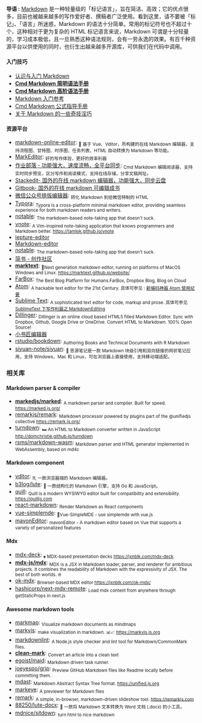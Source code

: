 **导语 :** [Markdown](https://zh.wikipedia.org/wiki/Markdown) 是一种轻量级的「标记语言」，旨在简洁、高效；它的优点很多，目前也被越来越多的写作爱好者、撰稿者广泛使用。看到这里，请不要被「标记」、「语言」所迷惑，Markdown 的语法十分简单。常用的标记符号也不超过十个，这种相对于更为复杂的 HTML 标记语言来说，Markdown 可谓是十分轻量的，学习成本极低，且一旦熟悉这种语法规则，会有一劳永逸的效果。有百千种资源平台以供使用的同时，也衍生出越来越多开源库，可供我们在代码中调用。

#### 入门技巧

- [认识与入门 Markdown](https://sspai.com/post/25137)
- [**Cmd Markdown 简明语法手册**](https://www.zybuluo.com/mdeditor?url=https://www.zybuluo.com/static/editor/md-help.markdown#cmd-markdown-简明语法手册)
- [**Cmd Markdown 高阶语法手册**](https://www.zybuluo.com/mdeditor?url=https://www.zybuluo.com/static/editor/md-help.markdown#cmd-markdown-高阶语法手册)
- [Markdown 入门参考](https://github.com/LearnShare/Learning-Markdown/blob/master/README.md)
- [Cmd Markdown 公式指导手册](https://www.zybuluo.com/codeep/note/163962)
- [关于 Markdown 的一些奇技淫巧](https://github.com/mzlogin/mzlogin.github.io/blob/master/_posts/2017-09-01-markdown-odd-skills.md)

#### 资源平台

- [markdown-online-editor](https://github.com/nicejade/markdown-online-editor): <sub>📝 基于 Vue、Vditor，所构建的在线 Markdown 编辑器，支持流程图、甘特图、时序图、任务列表、HTML 自动转换为 Markdown 等功能。</sub>
- [MarkEditor](https://nicelinks.site/post/5b055142e93ed2618cfac124): <sub>好的写作体验，更好的效率利器</sub>
- [作业部落 - 功能强大，速度流畅，全平台同步](https://nicelinks.site/post/5a5114df0b0ec0396863d7c1): <sub>Cmd Markdown 编辑阅读器，支持实时同步预览，区分写作和阅读模式，支持在线存储，分享文稿网址。</sub>
- [Stackedit- 国外的在线 markdown 编辑器，功能强大，同步云盘](https://stackedit.io)
- [Gitbook- 国外的在线 markdown 可编辑成书](https://www.gitbook.com)
- [微信公众号排版编辑器](https://github.com/lyricat/wechat-format): <sub>转化 Markdown 到给微信特制的 HTML</sub>
- [Typora](https://nicelinks.site/post/5cbc58707855f80ea42ea6a7): <sub>Typora is a cross-platform minimal markdown editor, providing seamless experience for both markdown readers and writers.</sub>
- [notable](https://github.com/notable/notable): <sub>The markdown-based note-taking app that doesn't suck.</sub>
- [vnote](https://github.com/tamlok/vnote): <sub>A Vim-inspired note-taking application that knows programmers and Markdown better. https://tamlok.github.io/vnote</sub>
- [lepture-editor](https://github.com/lepture/editor)
- [Markdown-editor](https://github.com/jbt/markdown-editor)
- [notable](https://github.com/fabiospampinato/notable): <sub>The markdown-based note-taking app that doesn't suck.</sub>
- [简书 - 创作社区](https://www.jianshu.com/)
- [**marktext**](https://github.com/marktext/marktext): <sub>📝Next generation markdown editor, running on platforms of MacOS Windows and Linux. https://marktext.github.io/website/</sub>
- [FarBox](https://www.farbox.com/): <sub>The Best Blog Platform for Humans.FarBox, Dropbox Blog, Blog on Cloud </sub>
- [Atom](https://atom.io/): <sub>A hackable text editor for the 21st Century. 具体可参见 : [新编码神器 Atom 使用纪要](https://jeffjade.com/2016/03/03/2016-03-02-how-to-use-atom/)</sub>
- [Sublime Text](https://www.sublimetext.com/): <sub>A sophisticated text editor for code, markup and prose. 具体可参见 [SublimeText 下写作利器之 MarkdownEditing](https://jeffjade.com/2015/08/28/2015-08-28-Write-Morkdown/)</sub>
- [Dillinger](https://dillinger.io/): <sub>Dillinger is an online cloud based HTML5 filled Markdown Editor. Sync with Dropbox, Github, Google Drive or OneDrive. Convert HTML to Markdown. 100% Open Source!</sub>
- [小书匠编辑器](http://soft.xiaoshujiang.com/)
- [rstudio/bookdown](https://github.com/rstudio/bookdown): <sub>Authoring Books and Technical Documents with R Markdown</sub>
- [siyuan-note/siyuan](https://github.com/siyuan-note/siyuan): <sub>📕 思源笔记是一款 Markdown 块级引用和双向链接的网状笔记应用，支持 Windows、Mac 和 Linux，可在浏览器上直接使用，支持移动端适配。</sub>

### 相关库

#### Markdown parser & compiler

- [**markedjs/marked**](https://github.com/markedjs/marked): <sub>A markdown parser and compiler. Built for speed. https://marked.js.org/</sub>
- [remarkjs/remark](https://github.com/remarkjs/remark): <sub>Markdown processor powered by plugins part of the @unifiedjs collective https://remark.js.org/</sub>
- [turndown](https://github.com/domchristie/turndown): <sub>🛏 An HTML to Markdown converter written in JavaScript http://domchristie.github.io/turndown </sub>
- [rsms/markdown-wasm](https://github.com/rsms/markdown-wasm): <sub>Markdown parser and HTML generator implemented in WebAssembly, based on md4c</sub>

#### Markdown component

- [vditor](https://github.com/Vanessa219/vditor): <sub>♏ 一款浏览器端的 Markdown 编辑器。</sub>
- [b3log/lute](https://github.com/b3log/lute): <sub>🎼 一款结构化的 Markdown 引擎，支持 Go 和 JavaScript。</sub>
- [quill](https://github.com/quilljs/quill): <sub>Quill is a modern WYSIWYG editor built for compatibility and extensibility. https://quilljs.com</sub>
- [react-markdown](https://github.com/rexxars/react-markdown): <sub>Render Markdown as React components </sub>
- [vue-simplemde](https://github.com/F-loat/vue-simplemde): <sub>📝Vue-SimpleMDE - use simplemde with vue.js </sub>
- [mavonEditor](https://github.com/hinesboy/mavonEditor): <sub>mavonEditor - A markdown editor based on Vue that supports a variety of personalized features</sub>

#### Mdx

- [mdx-deck](https://github.com/jxnblk/mdx-deck): <sub>♠️ MDX-based presentation decks https://jxnblk.com/mdx-deck</sub>
- [**mdx-js/mdx**](https://github.com/mdx-js/mdx): <sub>MDX is a JSX in Markdown loader, parser, and renderer for ambitious projects. It combines the readability of Markdown with the expressivity of JSX. The best of both worlds. 🌐</sub>
- [ok-mdx](https://github.com/jxnblk/ok-mdx): <sub>Browser-based MDX editor https://jxnblk.com/ok-mdx/</sub>
- [hashicorp/next-mdx-remote](https://github.com/hashicorp/next-mdx-remote): <sub>Load mdx content from anywhere through getStaticProps in next.js</sub>

#### **Awesome markdown tools**

- [markmap](https://github.com/dundalek/markmap): <sub>Visualize markdown documents as mindmaps</sub>
- [markvis](https://github.com/geekplux/markvis): <sub>make visualization in markdown. 📊📈 https://markvis.js.org</sub>
- [markdownlint](https://github.com/DavidAnson/markdownlint): <sub>A Node.js style checker and lint tool for Markdown/CommonMark files.</sub>
- [**clean-mark**](https://github.com/croqaz/clean-mark): <sub>Convert an article into a clean text</sub>
- [egoist/maid](https://github.com/egoist/maid): <sub>Markdown driven task runner.</sub>
- [joeyespo/grip](https://github.com/joeyespo/grip): <sub>Preview GitHub Markdown files like Readme locally before committing them.</sub>
- [mdast](https://github.com/syntax-tree/mdast): <sub>Markdown Abstract Syntax Tree format. https://unified.js.org</sub>
- [markeye](https://github.com/vesparny/markeye): <sub>A previewer for Markdown files</sub>
- [remark](https://github.com/gnab/remark): <sub>A simple, in-browser, markdown-driven slideshow tool. https://remarkjs.com</sub>
- [88250/lute-docx](https://github.com/88250/lute-docx): <sub>📝 一款将 Markdown 文本转换为 Word 文档 (.docx) 的小工具。</sub>
- [mdnice/sitdown](https://github.com/mdnice/sitdown): <sub>turn html to nice markdown</sub>
